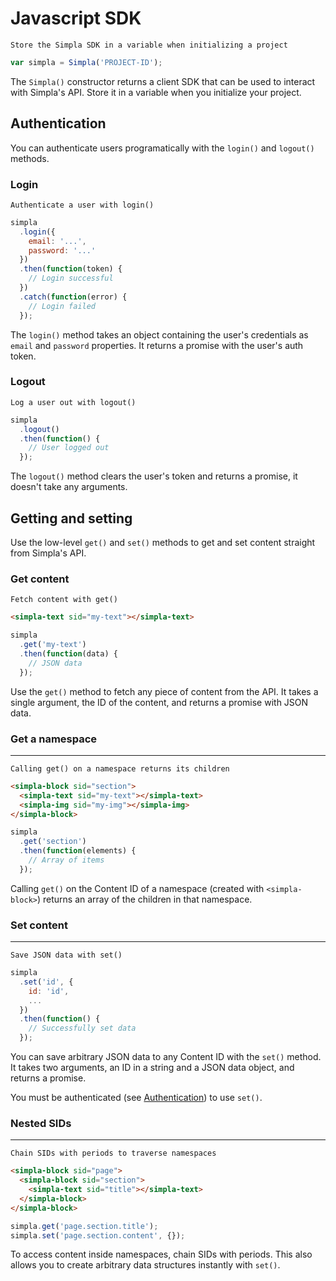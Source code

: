 # Javascript SDK

```comment
Store the Simpla SDK in a variable when initializing a project
```

```js
var simpla = Simpla('PROJECT-ID');
```

The `Simpla()` constructor returns a client SDK that can be used to interact with Simpla's API. Store it in a variable when you initialize your project.

## Authentication
You can authenticate users programatically with the `login()` and `logout()` methods.

### Login
```comment
Authenticate a user with login()
```

```js
simpla
  .login({
    email: '...', 
    password: '...'
  })
  .then(function(token) {
    // Login successful
  })
  .catch(function(error) {
    // Login failed
  });
```

The `login()` method takes an object containing the user's credentials as `email` and `password` properties. It returns a promise with the user's auth token.

### Logout

```comment
Log a user out with logout()
```

```js
simpla
  .logout()
  .then(function() {
    // User logged out
  });
```

The `logout()` method clears the user's token and returns a promise, it doesn't take any arguments. 

## Getting and setting
Use the low-level `get()` and `set()`  methods to get and set content straight from Simpla's API.

### Get content

```comment
Fetch content with get()
```

```html
<simpla-text sid="my-text"></simpla-text>
```

```js
simpla
  .get('my-text')
  .then(function(data) {
    // JSON data
  });
```

Use the `get()` method to fetch any piece of content from the API. It takes a single argument, the ID of the content, and returns a promise with JSON data.

### Get a namespace

<hr>

```comment
Calling get() on a namespace returns its children
```

```html
<simpla-block sid="section">
  <simpla-text sid="my-text"></simpla-text>
  <simpla-img sid="my-img"></simpla-img>
</simpla-block>
```

```js
simpla
  .get('section')
  .then(function(elements) {
    // Array of items
  });
```

Calling `get()` on the Content ID of a namespace (created with `<simpla-block>`) returns an array of the children in that namespace. 

### Set content

<hr>

```comment
Save JSON data with set()
```

```js
simpla
  .set('id', {
    id: 'id',
    ...
  })
  .then(function() {
    // Successfully set data
  });
```

You can save arbitrary JSON data to any Content ID with the `set()` method. It takes two arguments, an ID in a string and a JSON data object, and returns a promise.

You must be authenticated (see [Authentication](#authentication)) to use `set()`.

### Nested SIDs

<hr>

```comment
Chain SIDs with periods to traverse namespaces
```

```html
<simpla-block sid="page">
  <simpla-block sid="section">
    <simpla-text sid="title"></simpla-text>
  </simpla-block>
</simpla-block>
```

```js
simpla.get('page.section.title');
simpla.set('page.section.content', {});
```

To access content inside namespaces, chain SIDs with periods. This also allows you to create arbitrary data structures instantly with `set()`.
